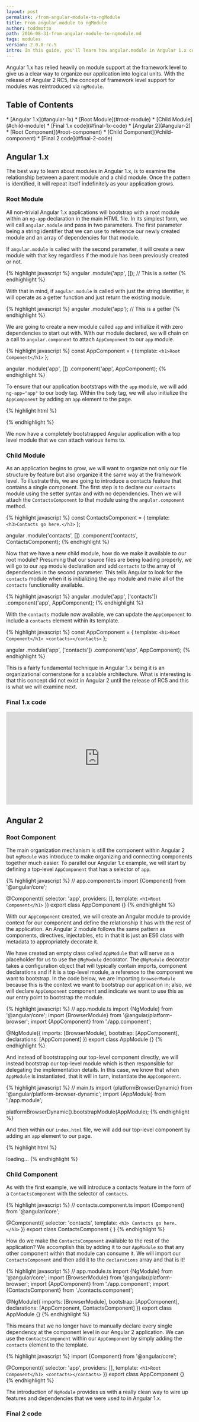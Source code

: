 ```yaml
---
layout: post
permalink: /from-angular-module-to-ngModule
title: From angular.module to ngModule
author: toddmotto
path: 2016-08-31-from-angular-module-to-ngmodule.md
tags: modules
version: 2.0.0-rc.5
intro: In this guide, you'll learn how angular.module in Angular 1.x compares to ngModule in Angular 2.
---
```


Angular 1.x has relied heavily on module support at the framework level to give us a clear way to organize our application into logical units. With the release of Angular 2 RC5, the concept of framework level support for modules was reintroduced via `ngModule`.

## Table of Contents

<div class="contents" markdown="1">
* [Angular 1.x](#angular-1x)
  * [Root Module](#root-module)
  * [Child Module](#child-module)
  * [Final 1.x code](#final-1x-code)
* [Angular 2](#angular-2)
  * [Root Component](#root-component)
  * [Child Component](#child-component)
  * [Final 2 code](#final-2-code)
</div>

## Angular 1.x

The best way to learn about modules in Angular 1.x, is to examine the relationship between a parent module and a child module. Once the pattern is identified, it will repeat itself indefinitely as your application grows.

### Root Module

All non-trivial Angular 1.x applications will bootstrap with a root module within an `ng-app` declaration in the main HTML file. In its simplest form, we will call `angular.module` and pass in two parameters. The first parameter being a string identifier that we can use to reference our newly created module and an array of dependencies for that module.

If `angular.module` is called with the second parameter, it will create a new module with that key regardless if the module has been previously created or not.

{% highlight javascript %}
angular
  .module('app', []); // This is a setter
{% endhighlight %}

With that in mind, if `angular.module` is called with just the string identifier, it will operate as a getter function and just return the existing module.

{% highlight javascript %}
angular
  .module('app'); // This is a getter
{% endhighlight %}

We are going to create a new module called `app` and initialize it with zero dependencies to start out with. With our module declared, we will chain on a call to `angular.component` to attach `AppComponent` to our `app` module.

{% highlight javascript %}
const AppComponent = {
  template: `
    <h1>Root Component</h1>
  `
};

angular
  .module('app', [])
  .component('app', AppComponent);
{% endhighlight %}

To ensure that our application bootstraps with the `app` module, we will add `ng-app="app"` to our body tag. Within the `body` tag, we will also initialize the `AppComponent` by adding an `app` element to the page.

{% highlight html %}
<body ng-app="app">
  <app></app>
</body>
{% endhighlight %}

We now have a completely bootstrapped Angular application with a top level module that we can attach various items to.

### Child Module

As an application begins to grow, we will want to organize not only our file structure by feature but also organize it the same way at the framework level. To illustrate this, we are going to introduce a contacts feature that contains a single component. The first step is to declare our `contacts` module using the setter syntax and with no dependencies. Then we will attach the `ContactsComponent` to that module using the `angular.component` method.

{% highlight javascript %}
const ContactsComponent = {
  template: `
    <h3>Contacts go here.</h3>
  `
};

angular
  .module('contacts', [])
  .component('contacts', ContactsComponent);
{% endhighlight %}

Now that we have a new child module, how do we make it available to our root module? Presuming that our source files are being loading properly, we will go to our `app` module declaration and add `contacts` to the array of dependencies in the second parameter. This tells Angular to look for the `contacts` module when it is initializing the `app` module and make all of the `contacts` functionality available.

{% highlight javascript %}
angular
  .module('app', ['contacts'])
  .component('app', AppComponent);
{% endhighlight %}

With the `contacts` module now available, we can update the `AppComponent` to include a `contacts` element within its template.

{% highlight javascript %}
const AppComponent = {
  template: `
    <h1>Root Component</h1>
    <contacts></contacts>
  `
};

angular
  .module('app', ['contacts'])
  .component('app', AppComponent);
{% endhighlight %}

This is a fairly fundamental technique in Angular 1.x being it is an organizational cornerstone for a scalable architecture. What is interesting is that this concept did not exist in Angular 2 until the release of RC5 and this is what we will examine next.

### Final 1.x code

<iframe src="https://embed.plnkr.co/nGEqK2RxzYldY8Nro2pQ/" frameborder="0" border="0" cellspacing="0" cellpadding="0" width="100%" height="250"></iframe>

## Angular 2

### Root Component

The main organization mechanism is still the component within Angular 2 but `ngModule` was introduce to make organizing and connecting components together much easier. To parallel our Angular 1.x example, we will start by defining a top-level `AppComponent` that has a selector of `app`.

{% highlight javascript %}
// app.component.ts
import {Component} from '@angular/core';

@Component({
  selector: 'app',
  providers: [],
  template: `
    <h1>Root Component</h1>
  `
})
export class AppComponent {}
{% endhighlight %}

With our `AppComponent` created, we will create an Angular module to provide context for our component and define the relationship it has with the rest of the application. An Angular 2 module follows the same pattern as components, directives, injectables, etc in that it is just an ES6 class with metadata to appropriately decorate it.

We have created an empty class called `AppModule` that will serve as a placeholder for us to use the `@NgModule` decorator. The `@NgModule` decorator takes a configuration object that will typically contain imports, component declarations and if it is a top-level module, a reference to the component we want to bootstrap. In the code below, we are importing `BrowserModule` because this is the context we want to bootstrap our application in; also, we will declare `AppComponent` component and indicate we want to use this as our entry point to bootstrap the module.

{% highlight javascript %}
// app.module.ts
import {NgModule} from '@angular/core';
import {BrowserModule} from '@angular/platform-browser';
import {AppComponent} from './app.component';

@NgModule({
    imports: [BrowserModule],
    bootstrap: [AppComponent],
    declarations: [AppComponent]
})
export class AppModule {}
{% endhighlight %}

And instead of bootstrapping our top-level component directly, we will instead bootstrap our top-level module which is then responsible for delegating the implementation details. In this case, we know that when `AppModule` is instantiated, that it will in turn, instantiate the `AppComponent`.

{% highlight javascript %}
// main.ts
import {platformBrowserDynamic} from '@angular/platform-browser-dynamic';
import {AppModule} from './app.module';

platformBrowserDynamic().bootstrapModule(AppModule);
{% endhighlight %}

And then within our `index.html` file, we will add our top-level component by adding an `app` element to our page.

{% highlight html %}
<body>
  <app>
    loading...
  </app>
</body>
{% endhighlight %}

### Child Component

As with the first example, we will introduce a contacts feature in the form of a `ContactsComponent` with the selector of `contacts`.

{% highlight javascript %}
// contacts.component.ts
import {Component} from '@angular/core';

@Component({
  selector: 'contacts',
  template: `
    <h3>
      Contacts go here.
    </h3>
  `
})
export class ContactsComponent { }
{% endhighlight %}

How do we make the `ContactsComponent` available to the rest of the application? We accomplish this by adding it to our `AppModule` so that any other component within that module can consume it. We will import our `ContactsComponent` and then add it to the `declarations` array and that is it!

{% highlight javascript %}
// app.module.ts
import {NgModule} from '@angular/core';
import {BrowserModule} from '@angular/platform-browser';
import {AppComponent} from './app.component';
import {ContactsComponent} from './contacts.component';

@NgModule({
  imports: [BrowserModule],
  bootstrap: [AppComponent],
  declarations: [AppComponent, ContactsComponent]
})
export class AppModule {}
{% endhighlight %}

This means that we no longer have to manually declare every single dependency at the component level in our Angular 2 application. We can use the `ContactsComponent` within our `AppComponent` by simply adding the `contacts` element to the template.

{% highlight javascript %}
import {Component} from '@angular/core';

@Component({
  selector: 'app',
  providers: [],
  template: `
    <h1>Root Component</h1>
    <contacts></contacts>
  `
})
export class AppComponent {}
{% endhighlight %}

The introduction of `NgModule` provides us with a really clean way to wire up features and dependencies that we were used to in Angular 1.x.

### Final 2 code

<iframe src="https://embed.plnkr.co/2mizCzd1za9EBpzvty7z/" frameborder="0" border="0" cellspacing="0" cellpadding="0" width="100%" height="250"></iframe>
